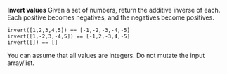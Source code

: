  **Invert values**
Given a set of numbers, return the additive inverse of each. Each positive becomes negatives, and the negatives become positives.

    invert([1,2,3,4,5]) == [-1,-2,-3,-4,-5]
    invert([1,-2,3,-4,5]) == [-1,2,-3,4,-5]
    invert([]) == []

You can assume that all values are integers. Do not mutate the input array/list.